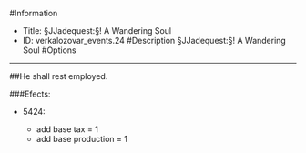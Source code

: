 #Information
 - Title: §JJadequest:§! A Wandering Soul
 - ID: verkalozovar_events.24
#Description
§JJadequest:§! A Wandering Soul
#Options

___
##He shall rest employed.

###Efects:<ul><li>5424:</li><ul><li>add base tax = 1</li><li>add base production = 1</li></ul></ul>
